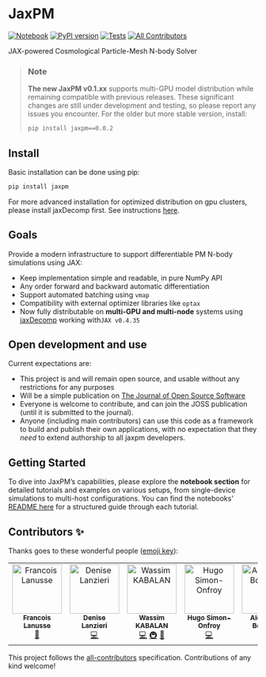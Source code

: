 # JaxPM
[![Notebook](https://colab.research.google.com/assets/colab-badge.svg)](https://colab.research.google.com/github/DifferentiableUniverseInitiative/JaxPM/blob/main/notebooks/01-Introduction.ipynb)
[![PyPI version](https://img.shields.io/pypi/v/jaxpm)](https://pypi.org/project/jaxpm/) [![Tests](https://github.com/DifferentiableUniverseInitiative/JaxPM/actions/workflows/tests.yml/badge.svg)](https://github.com/DifferentiableUniverseInitiative/JaxPM/actions/workflows/tests.yml) <!-- ALL-CONTRIBUTORS-BADGE:START - Do not remove or modify this section -->
[![All Contributors](https://img.shields.io/badge/all_contributors-5-orange.svg?style=flat-square)](#contributors-)
<!-- ALL-CONTRIBUTORS-BADGE:END -->
JAX-powered Cosmological Particle-Mesh N-body Solver

> ### Note
> **The new JaxPM v0.1.xx** supports multi-GPU model distribution while remaining compatible with previous releases. These significant changes are still under development and testing, so please report any issues you encounter.
> For the older but more stable version, install:
> ```bash
> pip install jaxpm==0.0.2
> ```

## Install

Basic installation can be done using pip:
```bash
pip install jaxpm
```
For more advanced installation for optimized distribution on gpu clusters, please install jaxDecomp first. See instructions [here](https://github.com/DifferentiableUniverseInitiative/jaxDecomp).


## Goals

Provide a modern infrastructure to support differentiable PM N-body simulations using JAX:
- Keep implementation simple and readable, in pure NumPy API
- Any order forward and backward automatic differentiation
- Support automated batching using `vmap`
- Compatibility with external optimizer libraries like `optax`
- Now fully distributable on **multi-GPU and multi-node** systems using [jaxDecomp](https://github.com/DifferentiableUniverseInitiative/jaxDecomp) working with`JAX v0.4.35`


## Open development and use

Current expectations are:
- This project is and will remain open source, and usable without any restrictions for any purposes
- Will be a simple publication on [The Journal of Open Source Software](https://joss.theoj.org/)
- Everyone is welcome to contribute, and can join the JOSS publication (until it is submitted to the journal).
- Anyone (including main contributors) can use this code as a framework to build and publish their own applications, with no expectation that they *need* to extend authorship to all jaxpm developers.

## Getting Started

To dive into JaxPM’s capabilities, please explore the **notebook section** for detailed tutorials and examples on various setups, from single-device simulations to multi-host configurations. You can find the notebooks' [README here](notebooks/README.md) for a structured guide through each tutorial.


## Contributors ✨

Thanks goes to these wonderful people ([emoji key](https://allcontributors.org/docs/en/emoji-key)):

<!-- ALL-CONTRIBUTORS-LIST:START - Do not remove or modify this section -->
<!-- prettier-ignore-start -->
<!-- markdownlint-disable -->
<table>
  <tbody>
    <tr>
      <td align="center" valign="top" width="14.28%"><a href="http://flanusse.net"><img src="https://avatars.githubusercontent.com/u/861591?v=4?s=100" width="100px;" alt="Francois Lanusse"/><br /><sub><b>Francois Lanusse</b></sub></a><br /><a href="#ideas-EiffL" title="Ideas, Planning, & Feedback">🤔</a></td>
      <td align="center" valign="top" width="14.28%"><a href="https://github.com/dlanzieri"><img src="https://avatars.githubusercontent.com/u/72620117?v=4?s=100" width="100px;" alt="Denise Lanzieri"/><br /><sub><b>Denise Lanzieri</b></sub></a><br /><a href="https://github.com/DifferentiableUniverseInitiative/JaxPM/commits?author=dlanzieri" title="Code">💻</a></td>
      <td align="center" valign="top" width="14.28%"><a href="https://github.com/ASKabalan"><img src="https://avatars.githubusercontent.com/u/83787080?v=4?s=100" width="100px;" alt="Wassim KABALAN"/><br /><sub><b>Wassim KABALAN</b></sub></a><br /><a href="https://github.com/DifferentiableUniverseInitiative/JaxPM/commits?author=ASKabalan" title="Code">💻</a> <a href="#infra-ASKabalan" title="Infrastructure (Hosting, Build-Tools, etc)">🚇</a> <a href="https://github.com/DifferentiableUniverseInitiative/JaxPM/pulls?q=is%3Apr+reviewed-by%3AASKabalan" title="Reviewed Pull Requests">👀</a></td>
      <td align="center" valign="top" width="14.28%"><a href="https://github.com/hsimonfroy"><img src="https://avatars.githubusercontent.com/u/85559558?v=4?s=100" width="100px;" alt="Hugo Simon-Onfroy"/><br /><sub><b>Hugo Simon-Onfroy</b></sub></a><br /><a href="https://github.com/DifferentiableUniverseInitiative/JaxPM/commits?author=hsimonfroy" title="Code">💻</a></td>
      <td align="center" valign="top" width="14.28%"><a href="https://aboucaud.github.io"><img src="https://avatars.githubusercontent.com/u/3065310?v=4?s=100" width="100px;" alt="Alexandre Boucaud"/><br /><sub><b>Alexandre Boucaud</b></sub></a><br /><a href="https://github.com/DifferentiableUniverseInitiative/JaxPM/pulls?q=is%3Apr+reviewed-by%3Aaboucaud" title="Reviewed Pull Requests">👀</a></td>
    </tr>
  </tbody>
</table>

<!-- markdownlint-restore -->
<!-- prettier-ignore-end -->

<!-- ALL-CONTRIBUTORS-LIST:END -->

This project follows the [all-contributors](https://github.com/all-contributors/all-contributors) specification. Contributions of any kind welcome!
